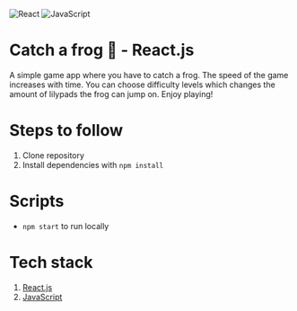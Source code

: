 ![React](https://img.shields.io/badge/react-%2320232a.svg?style=for-the-badge&logo=react&logoColor=%2361DAFB)
![JavaScript](https://img.shields.io/badge/javascript-%23323330.svg?style=for-the-badge&logo=javascript&logoColor=%23F7DF1E)

# Catch a frog 🐸 - React.js

A simple game app where you have to catch a frog. The speed of the game increases with time.
You can choose difficulty levels which changes the amount of lilypads the frog can jump on.
Enjoy playing!

# Steps to follow

1. Clone repository
2. Install dependencies with `npm install`

# Scripts

- `npm start` to run locally

# Tech stack

1. [React.js](https://reactjs.org/)
2. [JavaScript](https://www.javascript.com/)
